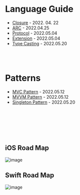 # Language Guide
  - [Closure](https://github.com/Raccoon97/Swift/blob/main/Closure.md) - 2022. 04. 22
  - [ARC](https://github.com/Raccoon97/Swift/blob/main/ARC.md) - 2022.04.25
  - [Protocol](https://github.com/Raccoon97/Swift/blob/main/Protocol.md) - 2022.05.04
  - [Extension](https://github.com/Raccoon97/Swift/blob/main/Extension.md) - 2022.05.04
  - [Type Casting](https://github.com/Raccoon97/Swift/blob/main/Type%20Casting.md) - 2022.05.20

<br><br>

# Patterns
  - [MVC Pattern](https://github.com/Raccoon97/Swift/blob/main/MVC%20Pattern.md) - 2022.05.12
  - [MVVM Pattern](https://github.com/Raccoon97/Swift/blob/main/MVVM%20Pattern.md) - 2022.05.12
  - [Singleton Pattern](https://github.com/Raccoon97/Swift/blob/main/Singleton%20Pattern.md) - 2022.05.20

<br><br><br><br><br>

## iOS Road Map
![image](https://raw.githubusercontent.com/godrm/mobile-developer-roadmap/master/Images/iOS_roadmap_v1.0.png)

## Swift Road Map
![image](https://raw.githubusercontent.com/godrm/mobile-developer-roadmap/master/Images/Swift_programming_roadmap_v0.9.png)
